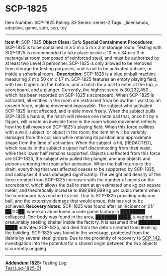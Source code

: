# SCP-1825
Item Number: SCP-1825
Rating: 83
Series: series-2
Tags: _licensebox, adaptive, game, safe, scp, toy

---

**Item #:** SCP-1825
**Object Class:** Safe
**Special Containment Procedures:** SCP-1825 is to be contained in a 5 m x 5 m x 3 m storage room. Testing with SCP-1825 is recommended to take place inside a 10 m x 34 m x 3 m rectangular room composed of reinforced steel, and must be authorized by at least two Level 3 personnel. SCP-1825 is only allowed to be removed from storage for testing purposes, and is not to be activated outside, or inside a spherical room <See Addendum-1825-01-A>.
**Description:** SCP-1825 is a blue pinball machine measuring 2 m x 50 cm x 1.7 m. SCP-1825 features an empty playing field, with two flippers on the bottom, and a hatch for a ball to enter at the top, a scoreboard, and a plunger. Currently, the highest score is 30,232,450 <See Test Log-1825-01-11>, which has been recorded on SCP-1825's scoreboard.
When SCP-1825 is activated, all entities in the room are restrained from below their waist by an unseen force, making movement impossible. The subject who activated SCP-1825 is not affected, and is able move freely. When the subject pulls SCP-1825's handle, the hatch will release one metal ball that, once hit by a flipper, will create an invisible force in the room whose movement reflects how the ball moves on SCP-1825's playing field.
When this force collides with a wall, subject, or object in the room, the item hit will be variably damaged from the collision while retaining its position and approximate shape from the time of activation. When the subject is hit, [REDACTED], which results in the subject's upper half disconnecting from their waist, while their lower half remains supported. Objects unaffected from this force are SCP-1825, the subject who pulled the plunger, and any objects and persons entering the room after activation. When the ball returns to the drain, everything that was affected ceases to be supported by SCP-1825, and collapses if it was damaged significantly.
The weight and density of the force created from SCP-1825 increases with the number of points on the scoreboard, which allows the ball to start at an estimated one kg per square meter, and theoretically increase to 999,999,999 kg per cubic meters when the scoreboard has reached its limit. Due to SCP-1825 providing only one ball, and the extensive damage that would ensue, this has yet to be achieved.
**Recovery Notes:** SCP-1825 was found after an incident on 01/██/20██, where an abandoned arcade game factory in ████████ collapsed. One body was found in the area, ███████ ████, a vagrant presumably seeking shelter inside the factory. It is assumed that ███████ ████ activated SCP-1825, and died from the debris created from leveling the building. SCP-1825 was found in the wreckage, protected from the debris by several steel girders. Due to the proximity of recovery to [SCP-142](/scp-142), investigation into the potential for a shared origin between the two objects is currently ongoing.
* * *
**Addendum 1825:** Testing Log:  
[Test Log-1825-01](/test-log-1825-01)